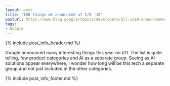 ```yaml
---
layout: post
title: "100 things we announced at I/O ‘18"
posturl: https://www.blog.google/topics/developers/all-io18-announcements/
tags:
- Google
---
```


{% include post_info_header.md %}

Google announced many interesting things this year on I/O. The list is quite telling, few product categories and AI as a separate group. Seeing as AI solutions appear everywhere, I wonder how long will be this tech a separate group and not just included in the other categories.

<!--more-->
{% include post_info_footer.md %}
